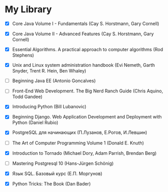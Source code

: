 # My Library

- [x] Core Java Volume I - Fundamentals (Cay S. Horstmann, Gary Cornell)

- [x] Core Java Volume II - Advanced Features (Cay S. Horstmann, Gary Cornell)

- [x] Essential Algorithms. A practical approach to computer algorithms (Rod Stephens)

- [x] Unix and Linux system administration handbook (Evi Nemeth, Garth Snyder, Trent R. Hein, Ben Whaley)

- [ ] Beginning Java EE (Antonio Goncalves)

- [ ] Front-End Web Development. The Big Nerd Ranch Guide (Chris Aquino, Todd Gandee)

- [x] Introducing Python (Bill Lubanovic)

- [x] Beginning Django. Web Application Development and Deployment with Python (Daniel Rubio) 

- [x] PostgreSQL для начинающих (П.Лузанов, Е.Рогов, И.Левшин)

- [ ] The Art of Computer Programming Volume 1 (Donald E. Knuth)

- [x] Introduction to Tornado (Michael Dory, Adam Parrish, Brendan Berg)

- [ ] Mastering Postgresql 10 (Hans-Jürgen Schönig)

- [x] Язык SQL. Базовый курс (Е.П. Моргунов)

- [x] Python Tricks: The Book (Dan Bader)
